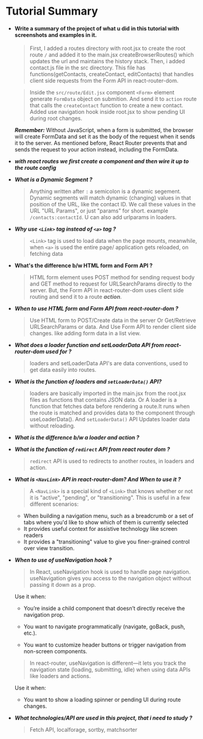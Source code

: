 # Tutorial Summary

* #### Write a summary of the project of what u did in this tutorial with screenshots and examples in it.
  >First, I added a routes directory with root.jsx to create the root route `/` and added it to the main.jsx createBrowserRoutes() which updates the url and maintains the history stack. Then, i added contact.js file in the src directory. This file has functions(getContacts, createContact, editContacts) that handles client side requests from the Form API in react-router-dom. 

  >Inside the `src/route/Edit.jsx` component `<Form>` element generate `FormData` object on submition. And send it to `action` route that calls the `createContact` function to create a new contact. Added use navigation hook inside root.jsx to show pending UI during root changes.


  ___Remember:___ Without JavaScript, when a form is submitted, the browser will create FormData and set it as the body of the request when it sends it to the server. As mentioned before, React Router prevents that and sends the request to your action instead, including the FormData.


* ___with react routes we first create a component and then wire it up to the route config___

* ___What is a Dynamic Segment ?___
  
  >Anything written after `:` a semicolon is a dynamic segement.  Dynamic segments will match dynamic (changing) values in that position of the URL, like the contact ID. We call these values in the URL "URL Params", or just "params" for short. example `/contacts:contactId`. U can also add urlparams in loaders.

* ___Why use `<Link>` tag instead of `<a>` tag ?___

  > `<Link>` tag is used to load data when the page mounts, meanwhile, when `<a>` is used the entire page/ application gets reloaded, on fetching data

* __What's the difference b/w HTML form and Form API ?__
   
  > HTML form element uses POST method for sending request body and GET method to request for URLSearchParams directly to the server. But, the Form API in react-router-dom uses client side routing and send it to a route ___action___.

* ___When to use HTML form and Form API from react-router-dom ?___

  > Use HTML form to POST/Create data in the server Or Get/Retrieve URLSearchParams or data. And Use Form API to render client side changes. like adding form data in a list view. 

* ___What does a loader function and setLoaderData API from react-router-dom used for ?___

  > loaders and setLoaderData API's are data conventions, used to get data easily into routes.

* ___What is the function of loaders and `setLoaderData()` API?___
  > loaders are basically imported in the main.jsx from the root.jsx files as functions that contains JSON data. Or A loader is a function that fetches data before rendering a route.It runs when the route is matched and provides data to the component through useLoaderData(). And `setLoaderData()` API Updates loader data without reloading.

* ___What is the difference b/w a loader and action ?___
    >

* ___What is the function of `redirect` API from react router dom ?___
  > `redirect` API is used to redirects to another routes, in loaders and action. 

* ___What is `<NavLink>` API in react-router-dom? And When to use it ?___
  >A `<NavLink>` is a special kind of `<Link>` that knows whether or not it is "active", "pending", or "transitioning". This is useful in a few different scenarios:
  * When building a navigation menu, such as a breadcrumb or a set of tabs where you'd like to show which of them is currently selected
  * It provides useful context for assistive technology like screen readers
  * It provides a "transitioning" value to give you finer-grained control over view transition.

* ___When to use of useNavigation hook ?___
  >In React, useNavigation hook is used to handle page navigation. useNavigation gives you access to the navigation object without passing it down as a prop. 

  Use it when:

   * You’re inside a child component that doesn’t directly receive the navigation prop.

   * You want to navigate programmatically (navigate, goBack, push, etc.).

   * You want to customize header buttons or trigger navigation from non-screen components.

  >In react-router, useNavigation is different—it lets you track the navigation state (loading, submitting, idle) when using data APIs like loaders and actions.

  Use it when:

   * You want to show a loading spinner or pending UI during route changes.


* ___What technologies/API are used in this project, that i need to study ?___
  >Fetch API,  localforage, sortby, matchsorter